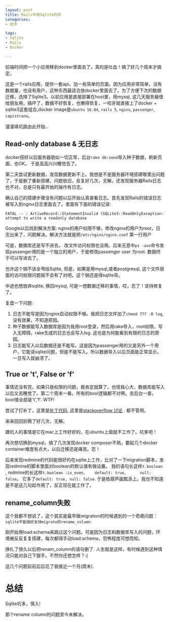 ```yaml
---
layout: post
title: Rails中用Sqlite的坑
categories:
- 技术

tags:
- Sqlite
- Rails
- Docker

---
```


前端时间把一个小应用移到docker里面去了。真的是吐血！搞了好几个周末才搞定。

这是一个rails应用，提供一套api，加一些简单的页面。因为应用非常简单，没有数据量，也没有用户，这种东西最适合放docker里面去了。为了方便下次的数据迁移，选择了Sqlite3。以前应用是直接部署在host里，用mysql, 这几天服务器借给朋友用，搞坏了，数据不好恢复，也懒得恢复，一咬牙就直接上了docker + sqlite3这套组合,docker image是`ubuntu 16.04`, `rails 5`, `nginx`, `passenger`, `capistrano`。

漫漫填坑路由此开始...

## Read-only database & 无日志
docker搭好以后服务器貌似一切正常，后台`rake db:seed`导入种子数据，刷新页面，也OK。 于是高高兴兴睡觉去了。

第二天尝试更新数据，发现数据更新不上。我想是不是服务器环境搭建哪里出问题了，于是删了重新搭建，问题依旧，反复好几次，无解。还发现服务器Rails日志也不对，总是只有最开始的操作有日志。

确认自己的搭建步骤没有问题以后开始认真查看日志。首先发现Rails的错误日志被写入到nginx日志里面去了。里面有下面的错误记录:

`FATAL -- : ActiveRecord::StatementInvalid (SQLite3::ReadOnlyException: attempt to write a readonly database`

Google以后找到解决方案: nginx的用户权限不够，修改nginx的用户为root，日志出来了，问题解决。解决方法就是把`/etc/nginx/nginx.conf`  第一行用户

可是，数据库还是写不进去。 改文件访问权限也没用。后来无意中`ps -aux`命令发现passenger用的是一个独立的用户，于是修改passenger user 为root. 数据终于可以写进去了。

也许这个锅不该全甩给Sqlite, 但是，如果是用mysql,或者postgresql, 这个文件层面的访问权限问题就不会有了对吧。这个锅还是得sqlite背。

中途也想放弃sqlite, 换回mysql, 可是一想数据迁移的事情，哎，忍了！坚持修复了。

复盘一下问题:

1. 日志不能写是因为nginx启动权限不够。我把日志文件加了`chmod 777 -R log`, 没有效果，不知道原因。
2. 种子数据能写入数据库是因为我用root登录，然后用rake导入，root权限，写入无障碍。rake生成的日志也会写入log. 这也是为何能看到有限的日志的原因。
3. 日志能写入以后数据还是不能写。这是因为passenger用的又是另外一个用户，它能读sqlite问题，但是不能写入。所以数据导入以后页面能正常显示，一旦写入就崩溃了。

## True or 't', False or 'f'
事情还没有完，如果只是权限的问题，我肯定就算了。也怪我心大，数据库能写入以后又去睡觉了。第二个周末一看，所有的bool逻辑都不对啊。去后台一查，bool值全部是't','f'.  WTF!

尝试了打补丁，这里是[补丁代码](https://gist.github.com/ajoman/9391708), 这里是[stackoverflow 讨论](https://stackoverflow.com/a/27613537) . 都不管用。

来来回回折腾了好几次，无解。 

跟坑人的事情是它在mac上工作好好的，在ubuntu上面就不工作了。坑爹吧！

再次想切换到mysql，搞了几次发现docker composer不熟，要起几个docker container难度有点大，以后迁移还是痛苦。忍！

后来发现redmine的代码能很好的在sqlite上工作，比对了一下migration脚本，发现redmine的脚本里面对boolean的默认值有做设置。
我的语句长这样`t.boolean `, redmine的长这样`t.boolean :is_even,    default: true,      null: false`。 它多了`default: true, null: false`. 于是依葫芦画瓢添上。我也不知道是不是这几句起作用了，反正现在能工作了。



## rename_column失败
这个我都不想说了，这个其实是最早做migration的时候遇到的一个奇葩问题：
`sqlite不能很好支持migrate的rename_column`.

刚开始用load:schema来跳过这个问题。可是因为日志和数据库写入的问题，环境被反反复复搭建，每次都得手动load:schema，恐怖程度可想而知。


挣扎了很久以后把renam_column的语句删了. 人生就是这样，有时候遇到这种情况只能对自己下狠手。不然你还想怎样？:(

这几个问题前前后后花了我接近一个月(周末).

# 总结
Sqlite坑多，慎入! 

那个rename column的问题至今未解决。